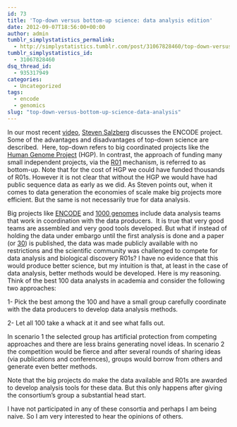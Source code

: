 ```yaml
---
id: 73
title: 'Top-down versus bottom-up science: data analysis edition'
date: 2012-09-07T18:56:00+00:00
author: admin
tumblr_simplystatistics_permalink:
  - http://simplystatistics.tumblr.com/post/31067828460/top-down-versus-bottom-up-science-data-analysis
tumblr_simplystatistics_id:
  - 31067828460
dsq_thread_id:
  - 935317949
categories:
  - Uncategorized
tags:
  - encode
  - genomics
slug: "top-down-versus-bottom-up-science-data-analysis"
---
```

In our most recent <a href="http://simplystatistics.org/post/31056769228/interview-with-steven-salzberg-about-the-encode" target="_blank">video</a>, <a href="http://bioinformatics.igm.jhmi.edu/salzberg/Salzberg/Salzberg_Lab_Home.html" target="_blank">Steven Salzberg</a> discusses the ENCODE project. Some of the advantages and disadvantages of top-down science are described.  Here, top-down refers to big coordinated projects like the <a href="http://en.wikipedia.org/wiki/Human_Genome_Project" target="_blank">Human Genome Project</a> (HGP). In contrast, the approach of funding many small independent projects, via the <a href="http://grants.nih.gov/grants/funding/r01.htm" target="_blank">R01</a> mechanism, is referred to as bottom-up. Note that for the cost of HGP we could have funded thousands of R01s. However it is not clear that without the HGP we would have had public sequence data as early as we did. As Steven points out, when it comes to data generation the economies of scale make big projects more efficient. But the same is not necessarily true for data analysis.

Big projects like <a href="http://genome.ucsc.edu/ENCODE/" target="_blank">ENCODE</a> and <a href="http://www.1000genomes.org/" target="_blank">1000 genomes</a> include data analysis teams that work in coordination with the data producers.  It is true that very good teams are assembled and very good tools developed. But what if instead of holding the data under embargo until the first analysis is done and a paper (or <a href="http://blogs.nature.com/news/2012/09/fighting-about-encode-and-junk.html" target="_blank">30</a>) is published, the data was made publicly available with no restrictions and the scientific community was challenged to compete for data analysis and biological discovery R01s? I have no evidence that this would produce better science, but my intuition is that, at least in the case of data analysis, better methods would be developed. Here is my reasoning. Think of the best 100 data analysts in academia and consider the following two approaches:

1- Pick the best among the 100 and have a small group carefully coordinate with the data producers to develop data analysis methods.

2- Let all 100 take a whack at it and see what falls out.

In scenario 1 the selected group has artificial protection from competing approaches and there are less brains generating novel ideas. In scenario 2 the competition would be fierce and after several rounds of sharing ideas (via publications and conferences), groups would borrow from others and generate even better methods.

Note that the big projects do make the data available and R01s are awarded to develop analysis tools for these data. But this only happens after giving the consortium&#8217;s group a substantial head start. 

I have not participated in any of these consortia and perhaps I am being naive. So I am very interested to hear the opinions of others.
